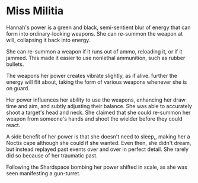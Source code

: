 # Miss Militia
Hannah's power is a green and black, semi-sentient blur of energy that can form into ordinary-looking weapons. She can re-summon the weapon at will, collapsing it back into energy.

She can re-summon a weapon if it runs out of ammo, reloading it, or if it jammed. This made it easier to use nonlethal ammunition, such as rubber bullets.

The weapons her power creates vibrate slightly, as if alive. further the energy will flit about, taking the form of various weapons whenever she is on guard.

Her power influences her ability to use the weapons, enhancing her draw time and aim, and subtly adjusting their balance. She was able to accurately shoot a target's head and neck. She claimed that she could re-summon her weapon from someone's hands and shoot the wielder before they could react.

A side benefit of her power is that she doesn't need to sleep,, making her a Noctis cape although she could if she wanted. Even then, she didn't dream, but instead replayed past events over and over in perfect detail. She rarely did so because of her traumatic past.

Following the Shardspace bombing her power shifted in scale, as she was seen manifesting a gun-turret.
